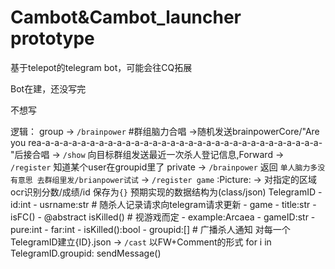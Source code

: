 # Cambot&Cambot_launcher prototype

基于telepot的telegram bot，可能会往CQ拓展

Bot在建，还没写完

不想写

逻辑：
group -> `/brainpower` #群组脑力合唱
        ->随机发送brainpowerCore/"Are you rea-a-a-a-a-a-a-a-a-a-a-a-a-a-a-a-a-a-a-a-a-a-a-a-a-a-a-a-a-a-a-a-"后接合唱
      -> `/show` 向目标群组发送最近一次杀人登记信息,Forward
      -> `/register` 知道某个user在groupid里了
private -> `/brainpower` 返回 `单人脑力多没有意思 去群组里发/brianpower试试`
        -> `/register game`
           :Picture:
           -> 对指定的区域ocr识别分数/成绩/id
              保存为`{}`
           预期实现的数据结构为(class/json)
           TelegramID - id:int
                      - usrname:str # 随杀人记录请求向telegram请求更新
                      - game - title:str
                             - isFC()
                             - @abstract isKilled() # 视游戏而定
                      - example:Arcaea - gameID:str
                                       - pure:int
                                       - far:int
                                       - isKilled():bool
                      - groupid:[] # 广播杀人通知
           对每一个TelegramID建立{ID}.json
        -> `/cast` 以FW+Comment的形式 for i in TelegramID.groupid: sendMessage()

